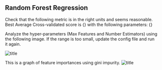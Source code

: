 ## Random Forest Regression
Check that the following metric is in the right units and seems reasonable. Best Average Cross-validated score is {} with the following parameters: {}

Analyze the hyper-parameters (Max Features and Number Estimators) using the following image. If the range is too small, update the config file and run it again.

![title]({}{}_hyperparam.png)

This is a graph of feature importances using gini impurity.
![title]({}{}_feature_importance.png)

